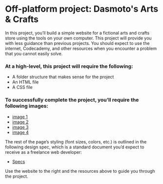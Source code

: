 # Off-platform project: Dasmoto's Arts & Crafts
In this project, you’ll build a simple website for a fictional arts and crafts store using the tools on your own computer. This project will provide you with less guidance than previous projects. You should expect to use the internet, Codecademy, and other resources when you encounter a problem that you cannot easily solve.

### At a high-level, this project will require the following:
* A folder structure that makes sense for the project
* An HTML file
* A CSS file

### To successfully complete the project, you’ll require the following images:
* [image 1](https://content.codecademy.com/courses/freelance-1/unit-2/pattern.jpeg)
* [image 2](https://content.codecademy.com/courses/freelance-1/unit-2/hacksaw.jpeg)
* [image 3](https://content.codecademy.com/courses/freelance-1/unit-2/frames.jpeg)
* [image 4](https://content.codecademy.com/courses/freelance-1/unit-2/finnish.jpeg)

The rest of the page’s styling (font sizes, colors, etc.) is outlined in the following design spec, which is a standard document you’d expect to receive as a freelance web developer:
* [Specs](https://content.codecademy.com/courses/freelance-1/unit-2/dasmotos-arts_redline.jpg)

Use the website to the right and the resources above to guide you through the project. 



